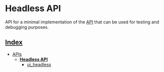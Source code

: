 # Headless API

API for a minimal implementation of the [API](../ui/README.md) that can be used for testing and debugging purposes.

## [Index](../../README.md)
- [APIs](../README.md)
  - **[Headless API](./README.md)**
    - [ui_headless](./ui_headless.md)
